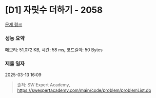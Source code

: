 # [D1] 자릿수 더하기 - 2058 

[문제 링크](https://swexpertacademy.com/main/code/problem/problemDetail.do?contestProbId=AV5QPRjqA10DFAUq) 

### 성능 요약

메모리: 51,072 KB, 시간: 58 ms, 코드길이: 50 Bytes

### 제출 일자

2025-03-13 16:09



> 출처: SW Expert Academy, https://swexpertacademy.com/main/code/problem/problemList.do